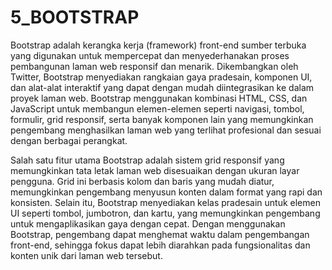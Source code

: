 # 5_BOOTSTRAP

Bootstrap adalah kerangka kerja (framework) front-end sumber terbuka yang digunakan untuk mempercepat dan menyederhanakan proses pembangunan laman web responsif dan menarik. Dikembangkan oleh Twitter, Bootstrap menyediakan rangkaian gaya pradesain, komponen UI, dan alat-alat interaktif yang dapat dengan mudah diintegrasikan ke dalam proyek laman web. Bootstrap menggunakan kombinasi HTML, CSS, dan JavaScript untuk membangun elemen-elemen seperti navigasi, tombol, formulir, grid responsif, serta banyak komponen lain yang memungkinkan pengembang menghasilkan laman web yang terlihat profesional dan sesuai dengan berbagai perangkat.

Salah satu fitur utama Bootstrap adalah sistem grid responsif yang memungkinkan tata letak laman web disesuaikan dengan ukuran layar pengguna. Grid ini berbasis kolom dan baris yang mudah diatur, memungkinkan pengembang menyusun konten dalam format yang rapi dan konsisten. Selain itu, Bootstrap menyediakan kelas pradesain untuk elemen UI seperti tombol, jumbotron, dan kartu, yang memungkinkan pengembang untuk mengaplikasikan gaya dengan cepat. Dengan menggunakan Bootstrap, pengembang dapat menghemat waktu dalam pengembangan front-end, sehingga fokus dapat lebih diarahkan pada fungsionalitas dan konten unik dari laman web tersebut.